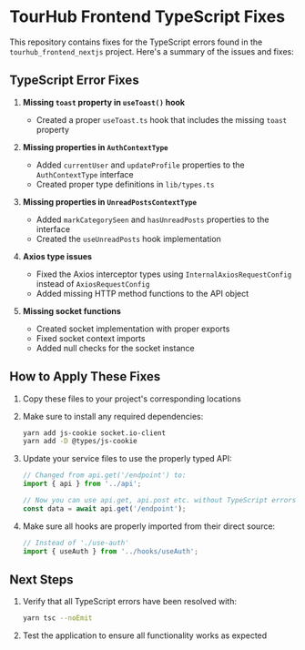 # TourHub Frontend TypeScript Fixes

This repository contains fixes for the TypeScript errors found in the `tourhub_frontend_nextjs` project. Here's a summary of the issues and fixes:

## TypeScript Error Fixes

1. **Missing `toast` property in `useToast()` hook**
   - Created a proper `useToast.ts` hook that includes the missing `toast` property

2. **Missing properties in `AuthContextType`**
   - Added `currentUser` and `updateProfile` properties to the `AuthContextType` interface
   - Created proper type definitions in `lib/types.ts`

3. **Missing properties in `UnreadPostsContextType`**
   - Added `markCategorySeen` and `hasUnreadPosts` properties to the interface
   - Created the `useUnreadPosts` hook implementation

4. **Axios type issues**
   - Fixed the Axios interceptor types using `InternalAxiosRequestConfig` instead of `AxiosRequestConfig`
   - Added missing HTTP method functions to the API object

5. **Missing socket functions**
   - Created socket implementation with proper exports
   - Fixed socket context imports
   - Added null checks for the socket instance

## How to Apply These Fixes

1. Copy these files to your project's corresponding locations
2. Make sure to install any required dependencies:
   ```bash
   yarn add js-cookie socket.io-client
   yarn add -D @types/js-cookie
   ```

3. Update your service files to use the properly typed API:
   ```typescript
   // Changed from api.get('/endpoint') to:
   import { api } from '../api';
   
   // Now you can use api.get, api.post etc. without TypeScript errors
   const data = await api.get('/endpoint');
   ```

4. Make sure all hooks are properly imported from their direct source:
   ```typescript
   // Instead of './use-auth'
   import { useAuth } from '../hooks/useAuth';
   ```

## Next Steps

1. Verify that all TypeScript errors have been resolved with:
   ```bash
   yarn tsc --noEmit
   ```

2. Test the application to ensure all functionality works as expected
